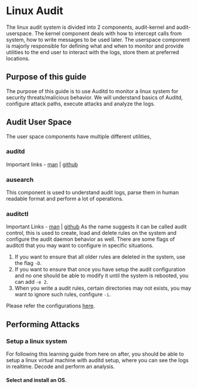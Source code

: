 # Linux Audit

The linux audit system is divided into 2 components, audit-kernel and audit-userspace. The kernel component deals with how to intercept calls from system, how to write messages to be used later. The userspace component is majorly responsible for defining what and when to monitor and provide utilities to the end user to interact with the logs, store them at preferred locations.

## Purpose of this guide

The purpose of this guide is to use Auditd to monitor a linux system for security threats/malicious behavior. We will understand basics of Auditd, configure attack paths, execute attacks and analyze the logs.

## Audit User Space

The user space components have multiple different utilities,

### auditd

Important links - [man](https://linux.die.net/man/8/auditd) | [github]()

### ausearch

This component is used to understand audit logs, parse them in human readable format and perform a lot of operations.

### auditctl

Important Links - [man](https://linux.die.net/man/8/auditctl) | [github]()
As the name suggests it can be called audit control, this is used to  create, load and delete rules on the system and configure the audit daemon behavior as well. There are some flags of auditctl that you may want to configure in specific situations.

1. If you want to ensure that all older rules are deleted in the system, use the flag `-D`.
2. If you want to ensure that once you have setup the audit configuration and no one should be able to modify it until the system is rebooted, you can add `-e 2`.
3. When you write a audit rules, certain directories may not exists, you may want to ignore such rules, configure `-i`.

Please refer the configurations [here](https://github.com/Neo23x0/auditd/blob/master/audit.rules).

## Performing Attacks

### Setup a linux system

For following this learning guide from here on after, you should be able to setup a linux virtual machine with auditd setup, where you can see the logs in realtime. Decode and perform an analysis.

#### Select and install an OS.

####
